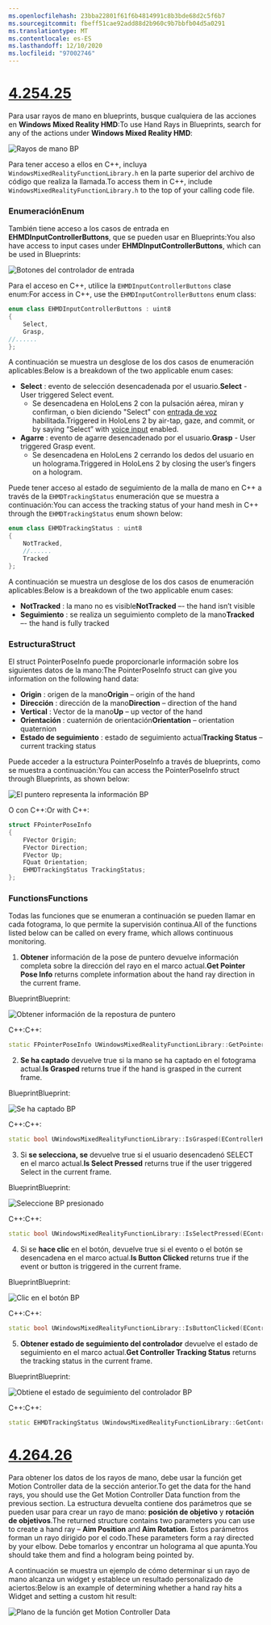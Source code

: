 ```yaml
---
ms.openlocfilehash: 23bba22801f61f6b4814991c8b3bde68d2c5f6b7
ms.sourcegitcommit: fbeff51cae92add88d2b960c9b7bbfb04d5a0291
ms.translationtype: MT
ms.contentlocale: es-ES
ms.lasthandoff: 12/10/2020
ms.locfileid: "97002746"
---
```

# <a name="425"></a>[<span data-ttu-id="c6228-101">4.25</span><span class="sxs-lookup"><span data-stu-id="c6228-101">4.25</span></span>](#tab/425)

<span data-ttu-id="c6228-102">Para usar rayos de mano en blueprints, busque cualquiera de las acciones en **Windows Mixed Reality HMD**:</span><span class="sxs-lookup"><span data-stu-id="c6228-102">To use Hand Rays in Blueprints, search for any of the actions under **Windows Mixed Reality HMD**:</span></span>

![Rayos de mano BP](../images/unreal/hand-rays-bp.png)

<span data-ttu-id="c6228-104">Para tener acceso a ellos en C++, incluya `WindowsMixedRealityFunctionLibrary.h` en la parte superior del archivo de código que realiza la llamada.</span><span class="sxs-lookup"><span data-stu-id="c6228-104">To access them in C++, include `WindowsMixedRealityFunctionLibrary.h` to the top of your calling code file.</span></span>

### <a name="enum"></a><span data-ttu-id="c6228-105">Enumeración</span><span class="sxs-lookup"><span data-stu-id="c6228-105">Enum</span></span>

<span data-ttu-id="c6228-106">También tiene acceso a los casos de entrada en **EHMDInputControllerButtons**, que se pueden usar en Blueprints:</span><span class="sxs-lookup"><span data-stu-id="c6228-106">You also have access to input cases under **EHMDInputControllerButtons**, which can be used in Blueprints:</span></span>

![Botones del controlador de entrada](../images/unreal/input-controller-buttons.png)

<span data-ttu-id="c6228-108">Para el acceso en C++, utilice la `EHMDInputControllerButtons` clase enum:</span><span class="sxs-lookup"><span data-stu-id="c6228-108">For access in C++, use the `EHMDInputControllerButtons` enum class:</span></span>
```cpp
enum class EHMDInputControllerButtons : uint8
{
    Select,
    Grasp,
//......
};
```

<span data-ttu-id="c6228-109">A continuación se muestra un desglose de los dos casos de enumeración aplicables:</span><span class="sxs-lookup"><span data-stu-id="c6228-109">Below is a breakdown of the two applicable enum cases:</span></span>

* <span data-ttu-id="c6228-110">**Select** : evento de selección desencadenada por el usuario.</span><span class="sxs-lookup"><span data-stu-id="c6228-110">**Select** - User triggered Select event.</span></span>
    * <span data-ttu-id="c6228-111">Se desencadena en HoloLens 2 con la pulsación aérea, miran y confirman, o bien diciendo "Select" con [entrada de voz](../unreal-voice-input.md) habilitada.</span><span class="sxs-lookup"><span data-stu-id="c6228-111">Triggered in HoloLens 2 by air-tap, gaze, and commit, or by saying “Select” with [voice input](../unreal-voice-input.md) enabled.</span></span>
* <span data-ttu-id="c6228-112">**Agarre** : evento de agarre desencadenado por el usuario.</span><span class="sxs-lookup"><span data-stu-id="c6228-112">**Grasp** - User triggered Grasp event.</span></span>
    * <span data-ttu-id="c6228-113">Se desencadena en HoloLens 2 cerrando los dedos del usuario en un holograma.</span><span class="sxs-lookup"><span data-stu-id="c6228-113">Triggered in HoloLens 2 by closing the user’s fingers on a hologram.</span></span>

<span data-ttu-id="c6228-114">Puede tener acceso al estado de seguimiento de la malla de mano en C++ a través de la `EHMDTrackingStatus` enumeración que se muestra a continuación:</span><span class="sxs-lookup"><span data-stu-id="c6228-114">You can access the tracking status of your hand mesh in C++ through the `EHMDTrackingStatus` enum shown below:</span></span>

```cpp
enum class EHMDTrackingStatus : uint8
{
    NotTracked,
    //......
    Tracked
};
```

<span data-ttu-id="c6228-115">A continuación se muestra un desglose de los dos casos de enumeración aplicables:</span><span class="sxs-lookup"><span data-stu-id="c6228-115">Below is a breakdown of the two applicable enum cases:</span></span>

* <span data-ttu-id="c6228-116">**NotTracked** : la mano no es visible</span><span class="sxs-lookup"><span data-stu-id="c6228-116">**NotTracked** –- the hand isn’t visible</span></span>
* <span data-ttu-id="c6228-117">**Seguimiento** : se realiza un seguimiento completo de la mano</span><span class="sxs-lookup"><span data-stu-id="c6228-117">**Tracked** –- the hand is fully tracked</span></span>

### <a name="struct"></a><span data-ttu-id="c6228-118">Estructura</span><span class="sxs-lookup"><span data-stu-id="c6228-118">Struct</span></span>

<span data-ttu-id="c6228-119">El struct PointerPoseInfo puede proporcionarle información sobre los siguientes datos de la mano:</span><span class="sxs-lookup"><span data-stu-id="c6228-119">The PointerPoseInfo struct can give you information on the following hand data:</span></span>

* <span data-ttu-id="c6228-120">**Origin** : origen de la mano</span><span class="sxs-lookup"><span data-stu-id="c6228-120">**Origin** – origin of the hand</span></span>
* <span data-ttu-id="c6228-121">**Dirección** : dirección de la mano</span><span class="sxs-lookup"><span data-stu-id="c6228-121">**Direction** – direction of the hand</span></span>
* <span data-ttu-id="c6228-122">**Vertical** : Vector de la mano</span><span class="sxs-lookup"><span data-stu-id="c6228-122">**Up** – up vector of the hand</span></span>
* <span data-ttu-id="c6228-123">**Orientación** : cuaternión de orientación</span><span class="sxs-lookup"><span data-stu-id="c6228-123">**Orientation** – orientation quaternion</span></span>
* <span data-ttu-id="c6228-124">**Estado de seguimiento** : estado de seguimiento actual</span><span class="sxs-lookup"><span data-stu-id="c6228-124">**Tracking Status** – current tracking status</span></span>

<span data-ttu-id="c6228-125">Puede acceder a la estructura PointerPoseInfo a través de blueprints, como se muestra a continuación:</span><span class="sxs-lookup"><span data-stu-id="c6228-125">You can access the PointerPoseInfo struct through Blueprints, as shown below:</span></span>

![El puntero representa la información BP](../images/unreal/pointer-pose-info-bp.png)

<span data-ttu-id="c6228-127">O con C++:</span><span class="sxs-lookup"><span data-stu-id="c6228-127">Or with C++:</span></span>

```cpp
struct FPointerPoseInfo
{
    FVector Origin;
    FVector Direction;
    FVector Up;
    FQuat Orientation;
    EHMDTrackingStatus TrackingStatus;
};
```

### <a name="functions"></a><span data-ttu-id="c6228-128">Functions</span><span class="sxs-lookup"><span data-stu-id="c6228-128">Functions</span></span>

<span data-ttu-id="c6228-129">Todas las funciones que se enumeran a continuación se pueden llamar en cada fotograma, lo que permite la supervisión continua.</span><span class="sxs-lookup"><span data-stu-id="c6228-129">All of the functions listed below can be called on every frame, which allows continuous monitoring.</span></span>

1. <span data-ttu-id="c6228-130">**Obtener** información de la pose de puntero devuelve información completa sobre la dirección del rayo en el marco actual.</span><span class="sxs-lookup"><span data-stu-id="c6228-130">**Get Pointer Pose Info** returns complete information about the hand ray direction in the current frame.</span></span>

<span data-ttu-id="c6228-131">Blueprint</span><span class="sxs-lookup"><span data-stu-id="c6228-131">Blueprint:</span></span>

![Obtener información de la repostura de puntero](../images/unreal/get-pointer-pose-info.png)

<span data-ttu-id="c6228-133">C++:</span><span class="sxs-lookup"><span data-stu-id="c6228-133">C++:</span></span>
```cpp
static FPointerPoseInfo UWindowsMixedRealityFunctionLibrary::GetPointerPoseInfo(EControllerHand hand);
```

2. <span data-ttu-id="c6228-134">**Se ha captado** devuelve true si la mano se ha captado en el fotograma actual.</span><span class="sxs-lookup"><span data-stu-id="c6228-134">**Is Grasped** returns true if the hand is grasped in the current frame.</span></span>

<span data-ttu-id="c6228-135">Blueprint</span><span class="sxs-lookup"><span data-stu-id="c6228-135">Blueprint:</span></span>

![Se ha captado BP](../images/unreal/is-grasped-bp.png)

<span data-ttu-id="c6228-137">C++:</span><span class="sxs-lookup"><span data-stu-id="c6228-137">C++:</span></span>
```cpp
static bool UWindowsMixedRealityFunctionLibrary::IsGrasped(EControllerHand hand);
```

3. <span data-ttu-id="c6228-138">Si **se selecciona, se** devuelve true si el usuario desencadenó SELECT en el marco actual.</span><span class="sxs-lookup"><span data-stu-id="c6228-138">**Is Select Pressed** returns true if the user triggered Select in the current frame.</span></span>

<span data-ttu-id="c6228-139">Blueprint</span><span class="sxs-lookup"><span data-stu-id="c6228-139">Blueprint:</span></span>

![Seleccione BP presionado](../images/unreal/is-select-pressed-bp.png)

<span data-ttu-id="c6228-141">C++:</span><span class="sxs-lookup"><span data-stu-id="c6228-141">C++:</span></span>
```cpp
static bool UWindowsMixedRealityFunctionLibrary::IsSelectPressed(EControllerHand hand);
```

4. <span data-ttu-id="c6228-142">Si se **hace clic** en el botón, devuelve true si el evento o el botón se desencadena en el marco actual.</span><span class="sxs-lookup"><span data-stu-id="c6228-142">**Is Button Clicked** returns true if the event or button is triggered in the current frame.</span></span>

<span data-ttu-id="c6228-143">Blueprint</span><span class="sxs-lookup"><span data-stu-id="c6228-143">Blueprint:</span></span>

![Clic en el botón BP](../images/unreal/is-button-clicked-bp.png)

<span data-ttu-id="c6228-145">C++:</span><span class="sxs-lookup"><span data-stu-id="c6228-145">C++:</span></span>
```cpp
static bool UWindowsMixedRealityFunctionLibrary::IsButtonClicked(EControllerHand hand, EHMDInputControllerButtons button);
```

5. <span data-ttu-id="c6228-146">**Obtener estado de seguimiento del controlador** devuelve el estado de seguimiento en el marco actual.</span><span class="sxs-lookup"><span data-stu-id="c6228-146">**Get Controller Tracking Status** returns the tracking status in the current frame.</span></span>

<span data-ttu-id="c6228-147">Blueprint</span><span class="sxs-lookup"><span data-stu-id="c6228-147">Blueprint:</span></span>

![Obtiene el estado de seguimiento del controlador BP](../images/unreal/get-controller-tracking-status-bp.png)

<span data-ttu-id="c6228-149">C++:</span><span class="sxs-lookup"><span data-stu-id="c6228-149">C++:</span></span>
```cpp
static EHMDTrackingStatus UWindowsMixedRealityFunctionLibrary::GetControllerTrackingStatus(EControllerHand hand);
```
# <a name="426"></a>[<span data-ttu-id="c6228-150">4.26</span><span class="sxs-lookup"><span data-stu-id="c6228-150">4.26</span></span>](#tab/426)

<span data-ttu-id="c6228-151">Para obtener los datos de los rayos de mano, debe usar la función get Motion Controller data de la sección anterior.</span><span class="sxs-lookup"><span data-stu-id="c6228-151">To get the data for the hand rays, you should use the Get Motion Controller Data function from the previous section.</span></span> <span data-ttu-id="c6228-152">La estructura devuelta contiene dos parámetros que se pueden usar para crear un rayo de mano: **posición de objetivo** y **rotación de objetivos**.</span><span class="sxs-lookup"><span data-stu-id="c6228-152">The returned structure contains two parameters you can use to create a hand ray – **Aim Position** and **Aim Rotation**.</span></span> <span data-ttu-id="c6228-153">Estos parámetros forman un rayo dirigido por el codo.</span><span class="sxs-lookup"><span data-stu-id="c6228-153">These parameters form a ray directed by your elbow.</span></span> <span data-ttu-id="c6228-154">Debe tomarlos y encontrar un holograma al que apunta.</span><span class="sxs-lookup"><span data-stu-id="c6228-154">You should take them and find a hologram being pointed by.</span></span>

<span data-ttu-id="c6228-155">A continuación se muestra un ejemplo de cómo determinar si un rayo de mano alcanza un widget y establece un resultado personalizado de aciertos:</span><span class="sxs-lookup"><span data-stu-id="c6228-155">Below is an example of determining whether a hand ray hits a Widget and setting a custom hit result:</span></span>

![Plano de la función get Motion Controller Data](../images/unreal-hand-tracking-img-04.png) 